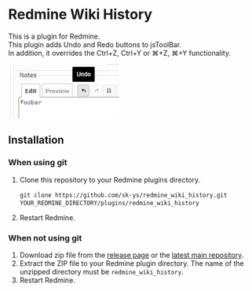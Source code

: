# Redmine Wiki History
This is a plugin for Redmine.  
This plugin adds Undo and Redo buttons to jsToolBar.  
In addition, it overrides the Ctrl+Z, Ctrl+Y or ⌘+Z, ⌘+Y functionality.  

![](doc/image.png)

## Installation
### When using git
1. Clone this repository to your Redmine plugins directory.
    ```
    git clone https://github.com/sk-ys/redmine_wiki_history.git YOUR_REDMINE_DIRECTORY/plugins/redmine_wiki_history
    ```
2. Restart Redmine.

### When not using git
1. Download zip file from the [release page](https://github.com/sk-ys/redmine_wiki_history/releases) or the [latest main repository](https://github.com/sk-ys/redmine_wiki_history/archive/refs/heads/main.zip). 
2. Extract the ZIP file to your Redmine plugin directory. The name of the unzipped directory must be `redmine_wiki_history`.
3. Restart Redmine.
